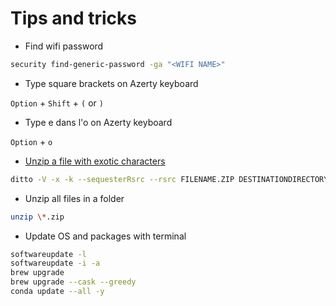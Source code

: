 # Tips and tricks

* Find wifi password

```bash
security find-generic-password -ga "<WIFI NAME>"
```

* Type square brackets on Azerty keyboard

`Option` + `Shift` + `(` or `)`

* Type e dans l'o on Azerty keyboard

`Option` + `o`

* [Unzip a file with exotic characters](https://github.com/CocoaPods/CocoaPods/issues/7711)

```bash
ditto -V -x -k --sequesterRsrc --rsrc FILENAME.ZIP DESTINATIONDIRECTORY
```

* Unzip all files in a folder

```bash
unzip \*.zip
```

* Update OS and packages with terminal


```bash
softwareupdate -l
softwareupdate -i -a
brew upgrade
brew upgrade --cask --greedy
conda update --all -y
```
